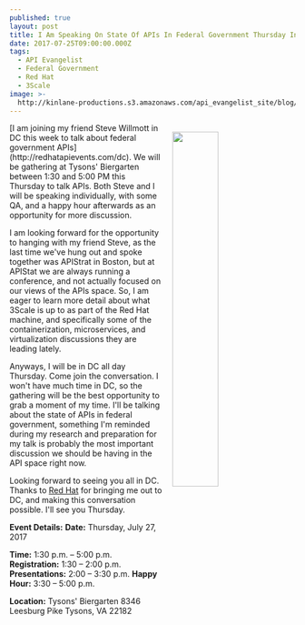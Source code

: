 ```yaml
---
published: true
layout: post
title: I Am Speaking On State Of APIs In Federal Government Thursday In DC
date: 2017-07-25T09:00:00.000Z
tags:
  - API Evangelist
  - Federal Government
  - Red Hat
  - 3Scale
image: >-
  http://kinlane-productions.s3.amazonaws.com/api_evangelist_site/blog/steve_and_i_apistrat_2016.jpg
---
```

<p><img src="http://kinlane-productions.s3.amazonaws.com/api_evangelist_site/blog/steve_and_i_apistrat_2016.jpg" align="right" width="40%" style="padding: 15px;" /></p>[I am joining my friend Steve Willmott in DC this week to talk about federal government APIs](http://redhatapievents.com/dc). We will  be gathering at Tysons' Biergarten between 1:30 and 5:00 PM this Thursday to talk APIs. Both Steve and I will be speaking individually, with some QA, and a happy hour afterwards as an opportunity for more discussion.

I am looking forward for the opportunity to hanging with my friend Steve, as the last time we've hung out and spoke together was APIStrat in Boston, but at APIStat we are always running a conference, and not actually focused on our views of the APIs space. So, I am eager to learn more detail about what 3Scale is up to as part of the Red Hat machine, and specifically some of the containerization, microservices, and virtualization discussions they are leading lately.

Anyways, I will be in DC all day Thursday. Come join the conversation. I won't have much time in DC, so the gathering will be the best opportunity to grab a moment of my time. I'll be talking about the state of APIs in federal government, something I'm reminded during my research and preparation for my talk is probably the most important discussion we should be having in the API space right now.

Looking forward to seeing you all in DC. Thanks to [Red Hat](redhat.com) for bringing me out to DC, and making this conversation possible. I'll see you Thursday.

**Event Details:**
**Date:** Thursday, July 27, 2017

**Time:** 1:30 p.m. – 5:00 p.m.
**Registration:** 1:30 – 2:00 p.m.
**Presentations:** 2:00 – 3:30 p.m.
**Happy Hour:** 3:30 – 5:00 p.m.

**Location:**
Tysons' Biergarten
8346 Leesburg Pike
Tysons, VA 22182
